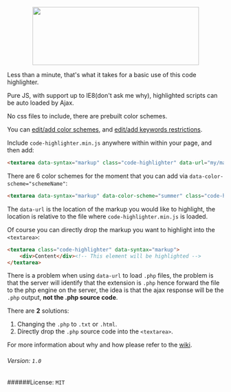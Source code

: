 <p align="center">
	<img height="135" width="387" src="http://i.imgur.com/Bi4BiPX.png">
</p>

Less than a minute, that's what it takes for a basic use of this code highlighter.

Pure JS, with support up to IE8(don't ask me why), highlighted scripts can be auto loaded by Ajax.

No css files to include, there are prebuilt color schemes.

You can [edit/add color schemes](www.github.com), and [edit/add keywords restrictions](www.github.com).

Include `code-highlighter.min.js` anywhere within within your page, and then add:

```html
<textarea data-syntax="markup" class="code-highlighter" data-url="my/markup/location"></textarea>
```

There are 6 color schemes for the moment that you can add via `data-color-scheme="schemeName"`:

```html
<textarea data-syntax="markup" data-color-scheme="summer" class="code-highlighter" data-url="my/markup/location"></textarea>
```

The `data-url` is the location of the markup you would like to highlight, the location is relative to the file where `code-highlighter.min.js` is loaded.

Of course you can directly drop the markup you want to highlight into the `<textarea>`:

```html
<textarea class="code-highlighter" data-syntax="markup">
    <div>Content</div><!-- This element will be highlighted -->
</textarea>
```

There is a problem when using `data-url` to load `.php` files, the problem is that the server will identify that the extension is `.php` hence forward the file to the php engine on the server, the idea is that the ajax response will be the `.php` output, **not the .php source code**.

There are **2** solutions:

1. Changing the `.php` to `.txt` or `.html`.
2. Directly drop the `.php` source code into the `<textarea>`.

For more information about why and how please refer to the [wiki]().

###### Version: `1.0`

######License: `MIT`